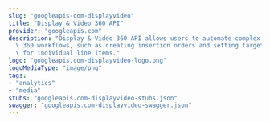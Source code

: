 ```yaml
---
slug: "googleapis-com-displayvideo"
title: "Display & Video 360 API"
provider: "googleapis.com"
description: "Display & Video 360 API allows users to automate complex Display & Video\
  \ 360 workflows, such as creating insertion orders and setting targeting options\
  \ for individual line items."
logo: "googleapis.com-displayvideo-logo.png"
logoMediaType: "image/png"
tags:
- "analytics"
- "media"
stubs: "googleapis.com-displayvideo-stubs.json"
swagger: "googleapis.com-displayvideo-swagger.json"
---
```

